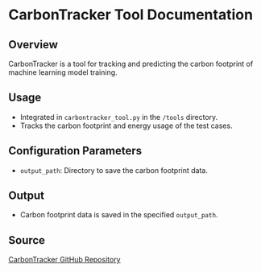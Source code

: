 # CarbonTracker Tool Documentation

## Overview
CarbonTracker is a tool for tracking and predicting the carbon footprint of machine learning model training.

## Usage
- Integrated in `carbontracker_tool.py` in the `/tools` directory.
- Tracks the carbon footprint and energy usage of the test cases.

## Configuration Parameters
- `output_path`: Directory to save the carbon footprint data.

## Output
- Carbon footprint data is saved in the specified `output_path`.

## Source
[CarbonTracker GitHub Repository](https://github.com/lfwa/carbontracker)
